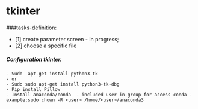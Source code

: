 # tkinter


    
###tasks-definition:
* [1] create parameter screen - in progress;
* [2] choose a specific file


##### Configuration tkinter.

    - Sudo  apt-get install python3-tk
    - or 
    - Sudo sudo apt-get install python3-tk-dbg
    - Pip install Pillow
    - Install anaconda/conda  - included user in group for access conda - example:sudo chown -R <user> /home/<user>/anaconda3 

